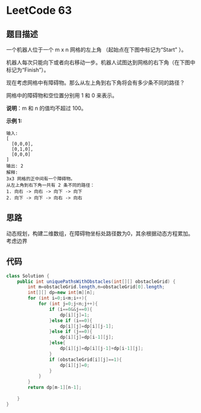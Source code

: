 # LeetCode 63
## 题目描述
一个机器人位于一个 m x n 网格的左上角 （起始点在下图中标记为“Start” ）。

机器人每次只能向下或者向右移动一步。机器人试图达到网格的右下角（在下图中标记为“Finish”）。

现在考虑网格中有障碍物。那么从左上角到右下角将会有多少条不同的路径？


网格中的障碍物和空位置分别用 1 和 0 来表示。

**说明**：m 和 n 的值均不超过 100。

**示例 1:**
```
输入:
[
  [0,0,0],
  [0,1,0],
  [0,0,0]
]
输出: 2
解释:
3x3 网格的正中间有一个障碍物。
从左上角到右下角一共有 2 条不同的路径：
1. 向右 -> 向右 -> 向下 -> 向下
2. 向下 -> 向下 -> 向右 -> 向右

```


## 思路
动态规划，构建二维数组，在障碍物坐标处路径数为0，其余根据动态方程累加。考虑边界

## 代码
```java
class Solution {
    public int uniquePathsWithObstacles(int[][] obstacleGrid) {
        int m=obstacleGrid.length,n=obstacleGrid[0].length;
        int[][] dp=new int[m][n];
        for (int i=0;i<m;i++){
            for (int j=0;j<n;j++){
                if (i==0&&j==0){
                    dp[i][j]=1;
                }else if (i==0){
                    dp[i][j]=dp[i][j-1];
                }else if (j==0){
                    dp[i][j]=dp[i-1][j];
                }else{
                    dp[i][j]=dp[i][j-1]+dp[i-1][j];
                }
                if (obstacleGrid[i][j]==1){
                    dp[i][j]=0;
                }
            }
        }
        return dp[m-1][n-1];
        
    }
}

```
